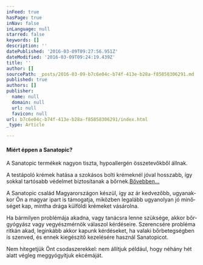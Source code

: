 ```yaml
---
inFeed: true
hasPage: true
inNav: false
inLanguage: null
starred: false
keywords: []
description: ''
datePublished: '2016-03-09T09:27:56.951Z'
dateModified: '2016-03-09T09:24:19.439Z'
title: ''
author: []
sourcePath: _posts/2016-03-09-b7c6e04c-b74f-413e-b28a-f85858306291.md
published: true
authors: []
publisher:
  name: null
  domain: null
  url: null
  favicon: null
url: b7c6e04c-b74f-413e-b28a-f85858306291/index.html
_type: Article

---
```

#### Miért éppen a Sanatopic?

A Sanatopic termékek nagyon tiszta, hypo­allergén összetevőkből állnak.

A testápoló krémek hatása a szoká­sos bolti krémek­nél jóval hosszabb, így sokkal tartósabb védelmet biztosítanak a bőrnek.[Bővebben...][0]

A Sanatopic család Magyarországon készül, így az ár kedvezőbb, ugyan­ak­kor Ön a ma­gyar ipart is támogatja, mi­köz­ben lega­lább ugyan­olyan jó minő­séget kap, mintha drága kül­föl­di kréme­ket vásá­rolna.

Ha bár­milyen problémája akadna, vagy tanács­ra lenne szük­sége, akkor bőr­gyógyász vagy vegyész­mérnök vá­la­szol kérdé­seire. Szeren­csére probléma ritkán akad, leg­inkább akkor kapunk kérdé­seket, ha valaki bőr­beteg­ség­ben is szenved, és ennek kiegé­szítő keze­lé­sére használ Sanatopicot.

Nem hitegetjük Önt csodaszerekkel: nem állítjuk például, hogy néhány hét alatt végleg meggyógyítjuk ekcémáját.

[0]: http://sanatopic.hu/hosszu_hatas.php